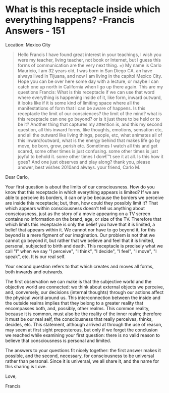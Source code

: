 # What is this receptacle inside which everything happens? -Francis Answers - 151

Location: Mexico City

>Hello Francis I have found great interest in your teachings, I wish you were my teacher, living teacher, not book or Internet, but I guess this forms of communication are the very next thing. =) My name is Carlo Mauricio, I am 32 years old, I was born in San Diego CA. an have always lived in Tijuana, and now I am living in the capitol Mexico City. Hope you can be over here some day with a lecture, or maybe I can catch one up north in California when I go up there again. This are my questions Francis: What is this receptacle if we can use that word where everything is happening inside of it, like form, inward outward, it looks like if it is some kind of limiting space where all the manifestations of form that I can be aware of happens. Is this receptacle the limit of our consciences? the limit of the mind? what is this receptacle can one go beyond? or is it just there to be held or to be it? Another thing that captures my attention is, and this my second question, all this inward forms, like thoughts, emotions, sensation etc, and all the outward like living things, people, etc, what animates all of this inward/outward, what is the energy behind that makes life go by move, be born, grow, perish etc. Sometimes I watch all this and get scared, some other times is just confusing. some other times is just joyful to behold it. some other times I don€™t see it at all. Is this how it goes? And one just observes and play along? thank you, please answer, best wishes 2010and always. your friend, Carlo M.

Dear Carlo,

Your first question is about the limits of our consciousness. How do you know that this receptacle in which everything appears is limited? If we are able to perceive its borders, it can only be because the borders we perceive are inside this receptacle; but, then, how could they possibly limit it? That which appears within consciousness doesn't tell us anything about consciousness, just as the story of a movie appearing on a TV screen contains no information on the brand, age, or size of the TV. Therefore that which limits this receptacle is only the belief you have that it is limited, a belief that appears within it. We cannot nor have to go beyond it, for this beyond is a mere figment of our imagination. Our problem is not that we cannot go beyond it, but rather that we believe and feel that it is limited, personal, subjected to birth and death. This receptacle is precisely what we call "I" when we say "I perceive", "I think", "I decide", "I feel", "I move", "I speak", etc. It is our real self.

Your second question refers to that which creates and moves all forms, both inwards and outwards.

The first observation we can make is that the subjective world and the objective world are connected: we think about external objects we perceive, and, conversely, our decisions (internal thoughts) through our actions affect the physical world around us. This interconnection between the inside and the outside realms implies that they belong to a greater reality that encompasses both, and, possibly, other realms. This common reality, because it is common, must also be the reality of the inner realm; therefore it must be our real self, the consciousness that really perceives, thinks, decides, etc. This statement, although arrived at through the use of reason, may seem at first sight preposterous, but only if we forget the conclusion we reached while examining your first question: there is no valid reason to believe that consciousness is personal and limited.

The answers to your questions fit nicely together: the first answer makes it possible, and the second, necessary, for consciousness to be universal rather than personal. Since it is universal, we all share it, and the name for this sharing is Love.

Love,

Francis